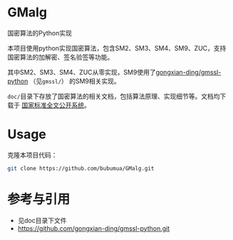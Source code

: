 # GMalg

国密算法的Python实现

本项目使用python实现国密算法，包含SM2、SM3、SM4、SM9、ZUC，支持国密算法的加解密、签名验签等功能。

其中SM2、SM3、SM4、ZUC从零实现，SM9使用了[gongxian-ding/gmssl-python](https://github.com/gongxian-ding/gmssl-python.git)
（见`gmssl/`）
的SM9相关实现。

`doc/`目录下存放了国密算法的相关文档，包括算法原理、实现细节等。文档均下载于
[国家标准全文公开系统](https://openstd.samr.gov.cn/bzgk/gb/index)。

# Usage

克隆本项目代码：

```bash
git clone https://github.com/bubumua/GMalg.git
```

# 参考与引用

- 见doc目录下文件
- https://github.com/gongxian-ding/gmssl-python.git
